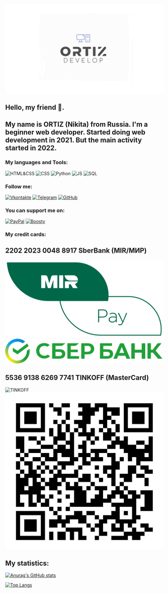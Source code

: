 ![Header](https://github.com/AidenOrtiz/AidenOrtiz/blob/main/assets/TOP2.jpg)

## Hello, my friend 🤗. 

## My name is ORTIZ (Nikita) from Russia. I'm a beginner web developer. Started doing web development in 2021. But the main activity started in 2022.


### My languages and Tools:

![HTML&CSS](https://img.shields.io/badge/HTML-4F4F4F?style=for-the-badge&logo=html5)
![CSS](https://img.shields.io/badge/CSS-4F4F4F?style=for-the-badge&logo=css3)
![Python](https://img.shields.io/badge/Python-4F4F4F?style=for-the-badge&logo=python)
![JS](https://img.shields.io/badge/javascript-4F4F4F?style=for-the-badge&logo=javascript)
![SQL](https://img.shields.io/badge/SQL-4F4F4F?style=for-the-badge&logo=mysql)



### Follow me:

[![Vkontakte](https://img.shields.io/badge/VKONTAKTE-4F4F4F?style=for-the-badge&logo=VK&logoColor=567BAE)](https://vk.com/undisputed.ortiz)
[![Telegram](https://img.shields.io/badge/Telegram-4F4F4F?style=for-the-badge&logo=telegram&logoColor=567BAE)](https://t.me/aiden_ortiz)
[![GitHub](https://img.shields.io/badge/Github-4F4F4F?style=for-the-badge&logo=github&logoColor=)](https://github.com/AidenOrtiz)



### You can support me on:

[![PayPal](https://img.shields.io/badge/PayPal-4F4F4F?style=for-the-badge&logo=paypal&logoColor=)](https://www.paypal.com/paypalme/AidenOrtiz944)
[![Boosty](https://img.shields.io/badge/Boosty-4F4F4F?style=for-the-badge&logo=boost&logoColor=)](https://boosty.to/ortiz)

### My credit cards: 
## 2202 2023 0048 8917 SberBank (MIR/МИР) 
![MirPay](https://github.com/AidenOrtiz/AidenOrtiz/blob/main/assets/mir-pay.png)
![Sber](https://github.com/AidenOrtiz/AidenOrtiz/blob/main/assets/sber.png)

## 5536 9138 6269 7741 TINKOFF (MasterCard)
![TINKOFF]()
![TINKOFF-QR](https://github.com/AidenOrtiz/AidenOrtiz/blob/main/assets/tinkoff-qr.jpg)
## My statistics:

[![Anurag's GitHub stats](https://github-readme-stats.vercel.app/api?username=AidenOrtiz&theme=react&show_icons=true)](https://github.com/anuraghazra/github-readme-stats)

[![Top Langs](https://github-readme-stats.vercel.app/api/top-langs/?username=AidenOrtiz&layout=compact)](https://github.com/AidenOrtiz)
